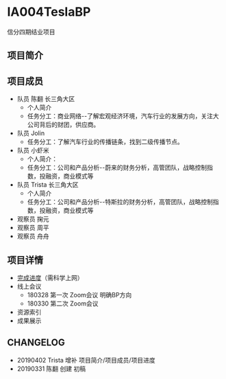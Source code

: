 # IA004TeslaBP
信分四期结业项目

## 项目简介

## 项目成员
- 队员 陈翻 长三角大区 
  - 个人简介
  - 任务分工：商业网络--了解宏观经济环境，汽车行业的发展方向，关注大公司背后的财团，供应商。
- 队员 Jolin 
  - 任务分工：了解汽车行业的传播链条，找到二级传播节点。
- 队员 小虾米
  - 个人简介：
  - 任务分工：公司和产品分析--蔚来的财务分析，高管团队，战略控制指数，投融资，商业模式等
- 队员 Trista 长三角大区
  - 个人简介
  - 任务分工：公司和产品分析--特斯拉的财务分析，高管团队，战略控制指数，投融资，商业模式等
- 观察员 掬元
- 观察员 周平
- 观察员 舟舟

## 项目详情
- [完成进度](https://docs.google.com/spreadsheets/d/12GJ8o2PgIxonJQICZq68peQB-j2wdH3pv-suBxFVPUw/edit?usp=sharing)（需科学上网）
- 线上会议
  - 180328 第一次 Zoom会议 明确BP方向
  - 180330 第二次 Zoom会议
- 资源索引
- 成果展示
  
## CHANGELOG
- 20190402 Trista 增补 项目简介/项目成员/项目进度
- 20190331 陈翻 创建 初稿



